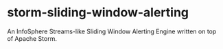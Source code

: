 storm-sliding-window-alerting
=============================

An InfoSphere Streams-like Sliding Window Alerting Engine written on top of Apache Storm.
